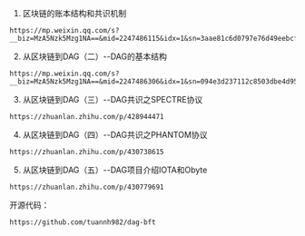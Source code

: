 1. 区块链的账本结构和共识机制          

```
https://mp.weixin.qq.com/s?__biz=MzA5Nzk5Mzg1NA==&mid=2247486115&idx=1&sn=3aae81c6d0797e76d49eebcf0f58495d&chksm=90991fb2a7ee96a4f4749e7eea1600ff0c6b3b609de2489ca93ef0984f0c27b63366f1c62527&scene=21#wechat_redirect
```

2. 从区块链到DAG（二）--DAG的基本结构       

```
https://mp.weixin.qq.com/s?__biz=MzA5Nzk5Mzg1NA==&mid=2247486306&idx=1&sn=094e3d237112c8503dbe4d954f4e1c39&chksm=90991e73a7ee9765115c481b220a6275ecf6539212cc6252cbb0cb5bc27f8a0545a184bfebe2&scene=21#wechat_redirect
```

3. 从区块链到DAG（三）--DAG共识之SPECTRE协议

```
https://zhuanlan.zhihu.com/p/428944471
```

4. 从区块链到DAG（四）--DAG共识之PHANTOM协议

```
https://zhuanlan.zhihu.com/p/430738615
```

5. 从区块链到DAG（五）--DAG项目介绍IOTA和Obyte

```
https://zhuanlan.zhihu.com/p/430779691
```



开源代码：

```
https://github.com/tuannh982/dag-bft
```

